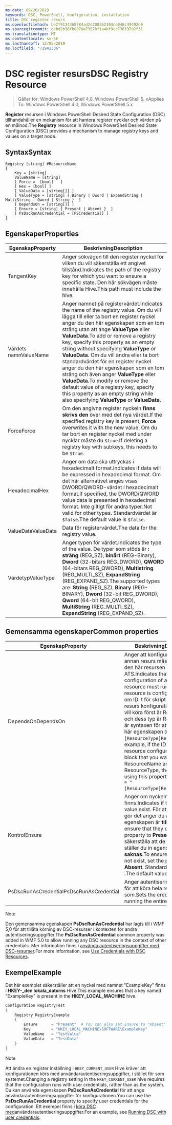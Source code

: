 ```yaml
---
ms.date: 09/20/2019
keywords: DSC, PowerShell, konfiguration, installation
title: DSC register resurs
ms.openlocfilehash: be2f9134368784ad2d208362104ce046c49492e0
ms.sourcegitcommit: debd2b38fb8070a7357bf1a4bf9cc736f3702f31
ms.translationtype: MT
ms.contentlocale: sv-SE
ms.lasthandoff: 12/05/2019
ms.locfileid: "71941336"
---
```

# <a name="dsc-registry-resource"></a><span data-ttu-id="d900e-103">DSC register resurs</span><span class="sxs-lookup"><span data-stu-id="d900e-103">DSC Registry Resource</span></span>

> <span data-ttu-id="d900e-104">Gäller för: Windows PowerShell 4,0, Windows PowerShell 5. x</span><span class="sxs-lookup"><span data-stu-id="d900e-104">Applies To: Windows PowerShell 4.0, Windows PowerShell 5.x</span></span>

<span data-ttu-id="d900e-105">**Register** resursen i Windows PowerShell Desired State Configuration (DSC) tillhandahåller en mekanism för att hantera register nycklar och värden på en målnod.</span><span class="sxs-lookup"><span data-stu-id="d900e-105">The **Registry** resource in Windows PowerShell Desired State Configuration (DSC) provides a mechanism to manage registry keys and values on a target node.</span></span>

## <a name="syntax"></a><span data-ttu-id="d900e-106">Syntax</span><span class="sxs-lookup"><span data-stu-id="d900e-106">Syntax</span></span>

```Syntax
Registry [string] #ResourceName
{
    Key = [string]
    ValueName = [string]
    [ Force =  [bool]   ]
    [ Hex = [bool] ]
    [ ValueData = [string[]] ]
    [ ValueType = [string] { Binary | Dword | ExpandString | MultiString | Qword | String }  ]
    [ DependsOn = [string[]] ]
    [ Ensure = [string] { Present | Absent }  ]
    [ PsDscRunAsCredential = [PSCredential] ]
}
```

## <a name="properties"></a><span data-ttu-id="d900e-107">Egenskaper</span><span class="sxs-lookup"><span data-stu-id="d900e-107">Properties</span></span>

|<span data-ttu-id="d900e-108">Egenskap</span><span class="sxs-lookup"><span data-stu-id="d900e-108">Property</span></span> |<span data-ttu-id="d900e-109">Beskrivning</span><span class="sxs-lookup"><span data-stu-id="d900e-109">Description</span></span> |
|---|---|
|<span data-ttu-id="d900e-110">Tangent</span><span class="sxs-lookup"><span data-stu-id="d900e-110">Key</span></span> |<span data-ttu-id="d900e-111">Anger sökvägen till den register nyckel för vilken du vill säkerställa ett angivet tillstånd.</span><span class="sxs-lookup"><span data-stu-id="d900e-111">Indicates the path of the registry key for which you want to ensure a specific state.</span></span> <span data-ttu-id="d900e-112">Den här sökvägen måste innehålla Hive.</span><span class="sxs-lookup"><span data-stu-id="d900e-112">This path must include the hive.</span></span> |
|<span data-ttu-id="d900e-113">Värdets namn</span><span class="sxs-lookup"><span data-stu-id="d900e-113">ValueName</span></span> |<span data-ttu-id="d900e-114">Anger namnet på registervärdet.</span><span class="sxs-lookup"><span data-stu-id="d900e-114">Indicates the name of the registry value.</span></span> <span data-ttu-id="d900e-115">Om du vill lägga till eller ta bort en register nyckel anger du den här egenskapen som en tom sträng utan att ange **ValueType** eller **ValueData**.</span><span class="sxs-lookup"><span data-stu-id="d900e-115">To add or remove a registry key, specify this property as an empty string without specifying **ValueType** or **ValueData**.</span></span> <span data-ttu-id="d900e-116">Om du vill ändra eller ta bort standardvärdet för en register nyckel anger du den här egenskapen som en tom sträng och även anger **ValueType** eller **ValueData**.</span><span class="sxs-lookup"><span data-stu-id="d900e-116">To modify or remove the default value of a registry key, specify this property as an empty string while also specifying **ValueType** or **ValueData**.</span></span> |
|<span data-ttu-id="d900e-117">Force</span><span class="sxs-lookup"><span data-stu-id="d900e-117">Force</span></span> |<span data-ttu-id="d900e-118">Om den angivna register nyckeln **finns skrivs den** över med det nya värdet.</span><span class="sxs-lookup"><span data-stu-id="d900e-118">If the specified registry key is present, **Force** overwrites it with the new value.</span></span> <span data-ttu-id="d900e-119">Om du tar bort en register nyckel med under nycklar måste du `$true`.</span><span class="sxs-lookup"><span data-stu-id="d900e-119">If deleting a registry key with subkeys, this needs to be `$true`.</span></span> |
|<span data-ttu-id="d900e-120">Hexadecimal</span><span class="sxs-lookup"><span data-stu-id="d900e-120">Hex</span></span> |<span data-ttu-id="d900e-121">Anger om data ska uttryckas i hexadecimalt format.</span><span class="sxs-lookup"><span data-stu-id="d900e-121">Indicates if data will be expressed in hexadecimal format.</span></span> <span data-ttu-id="d900e-122">Om det här alternativet anges visas DWORD/QWORD-värdet i hexadecimalt format.</span><span class="sxs-lookup"><span data-stu-id="d900e-122">If specified, the DWORD/QWORD value data is presented in hexadecimal format.</span></span> <span data-ttu-id="d900e-123">Inte giltigt för andra typer.</span><span class="sxs-lookup"><span data-stu-id="d900e-123">Not valid for other types.</span></span> <span data-ttu-id="d900e-124">Standardvärdet är `$false`.</span><span class="sxs-lookup"><span data-stu-id="d900e-124">The default value is `$false`.</span></span> |
|<span data-ttu-id="d900e-125">ValueData</span><span class="sxs-lookup"><span data-stu-id="d900e-125">ValueData</span></span> |<span data-ttu-id="d900e-126">Data för registervärdet.</span><span class="sxs-lookup"><span data-stu-id="d900e-126">The data for the registry value.</span></span> |
|<span data-ttu-id="d900e-127">Värdetyp</span><span class="sxs-lookup"><span data-stu-id="d900e-127">ValueType</span></span> |<span data-ttu-id="d900e-128">Anger typen för värdet.</span><span class="sxs-lookup"><span data-stu-id="d900e-128">Indicates the type of the value.</span></span> <span data-ttu-id="d900e-129">De typer som stöds är **: sträng** (REG_SZ), **binärt** (REG-Binary), **Dword** (32-bitars REG_DWORD), **QWORD** (64-bitars REG_QWORD), **Multistring** (REG_MULTI_SZ), **ExpandString** (REG_EXPAND_SZ).</span><span class="sxs-lookup"><span data-stu-id="d900e-129">The supported types are: **String** (REG_SZ), **Binary** (REG-BINARY), **Dword** (32-bit REG_DWORD), **Qword** (64-bit REG_QWORD), **MultiString** (REG_MULTI_SZ), **ExpandString** (REG_EXPAND_SZ).</span></span> |

## <a name="common-properties"></a><span data-ttu-id="d900e-130">Gemensamma egenskaper</span><span class="sxs-lookup"><span data-stu-id="d900e-130">Common properties</span></span>

|<span data-ttu-id="d900e-131">Egenskap</span><span class="sxs-lookup"><span data-stu-id="d900e-131">Property</span></span> |<span data-ttu-id="d900e-132">Beskrivning</span><span class="sxs-lookup"><span data-stu-id="d900e-132">Description</span></span> |
|---|---|
|<span data-ttu-id="d900e-133">DependsOn</span><span class="sxs-lookup"><span data-stu-id="d900e-133">DependsOn</span></span> |<span data-ttu-id="d900e-134">Anger att konfigurationen av en annan resurs måste köras innan den här resursen har kon figurer ATS.</span><span class="sxs-lookup"><span data-stu-id="d900e-134">Indicates that the configuration of another resource must run before this resource is configured.</span></span> <span data-ttu-id="d900e-135">Exempel: om ID: t för skript blocket för resurs konfigurationen som du vill köra först är ResourceName och dess typ är ResourceType, är syntaxen för att använda den här egenskapen `DependsOn = "[ResourceType]ResourceName"`.</span><span class="sxs-lookup"><span data-stu-id="d900e-135">For example, if the ID of the resource configuration script block that you want to run first is ResourceName and its type is ResourceType, the syntax for using this property is `DependsOn = "[ResourceType]ResourceName"`.</span></span> |
|<span data-ttu-id="d900e-136">Kontrol</span><span class="sxs-lookup"><span data-stu-id="d900e-136">Ensure</span></span> |<span data-ttu-id="d900e-137">Anger om nyckeln och värdet finns.</span><span class="sxs-lookup"><span data-stu-id="d900e-137">Indicates if the key and value exist.</span></span> <span data-ttu-id="d900e-138">För att se till att de gör det anger du att den här egenskapen är **tillgänglig**.</span><span class="sxs-lookup"><span data-stu-id="d900e-138">To ensure that they do, set this property to **Present**.</span></span> <span data-ttu-id="d900e-139">För att säkerställa att de inte finns, ställer du in egenskapen på **saknas**.</span><span class="sxs-lookup"><span data-stu-id="d900e-139">To ensure that they do not exist, set the property to **Absent**.</span></span> <span data-ttu-id="d900e-140">Standardvärdet finns **.**</span><span class="sxs-lookup"><span data-stu-id="d900e-140">The default value is **Present**.</span></span> |
|<span data-ttu-id="d900e-141">PsDscRunAsCredential</span><span class="sxs-lookup"><span data-stu-id="d900e-141">PsDscRunAsCredential</span></span> |<span data-ttu-id="d900e-142">Anger autentiseringsuppgifter för att köra hela resursen som.</span><span class="sxs-lookup"><span data-stu-id="d900e-142">Sets the credential for running the entire resource as.</span></span> |

> [!NOTE]
> <span data-ttu-id="d900e-143">Den gemensamma egenskapen **PsDscRunAsCredential** har lagts till i WMF 5,0 för att tillåta körning av DSC-resurser i kontexten för andra autentiseringsuppgifter.</span><span class="sxs-lookup"><span data-stu-id="d900e-143">The **PsDscRunAsCredential** common property was added in WMF 5.0 to allow running any DSC resource in the context of other credentials.</span></span> <span data-ttu-id="d900e-144">Mer information finns i [använda autentiseringsuppgifter med DSC-resurser](../../../configurations/runasuser.md).</span><span class="sxs-lookup"><span data-stu-id="d900e-144">For more information, see [Use Credentials with DSC Resources](../../../configurations/runasuser.md).</span></span>

## <a name="example"></a><span data-ttu-id="d900e-145">Exempel</span><span class="sxs-lookup"><span data-stu-id="d900e-145">Example</span></span>

<span data-ttu-id="d900e-146">Det här exemplet säkerställer att en nyckel med namnet "ExampleKey" finns i **HKEY-\_den lokala\_datorns** Hive.</span><span class="sxs-lookup"><span data-stu-id="d900e-146">This example ensures that a key named "ExampleKey" is present in the **HKEY\_LOCAL\_MACHINE** hive.</span></span>

```powershell
Configuration RegistryTest
{
    Registry RegistryExample
    {
        Ensure      = "Present"  # You can also set Ensure to "Absent"
        Key         = "HKEY_LOCAL_MACHINE\SOFTWARE\ExampleKey"
        ValueName   = "TestValue"
        ValueData   = "TestData"
    }
}
```

> [!NOTE]
> <span data-ttu-id="d900e-147">Att ändra en register inställning i `HKEY_CURRENT_USER` Hive kräver att konfigurationen körs med användarautentiseringsuppgifter, i stället för som systemet.</span><span class="sxs-lookup"><span data-stu-id="d900e-147">Changing a registry setting in the `HKEY_CURRENT_USER` hive requires that the configuration runs with user credentials, rather than as the system.</span></span> <span data-ttu-id="d900e-148">Du kan använda egenskapen **PsDscRunAsCredential** för att ange användarautentiseringsuppgifter för konfigurationen.</span><span class="sxs-lookup"><span data-stu-id="d900e-148">You can use the **PsDscRunAsCredential** property to specify user credentials for the configuration.</span></span> <span data-ttu-id="d900e-149">Ett exempel finns i [köra DSC med](../../../configurations/runAsUser.md)användarautentiseringsuppgifter.</span><span class="sxs-lookup"><span data-stu-id="d900e-149">For an example, see [Running DSC with user credentials](../../../configurations/runAsUser.md).</span></span>